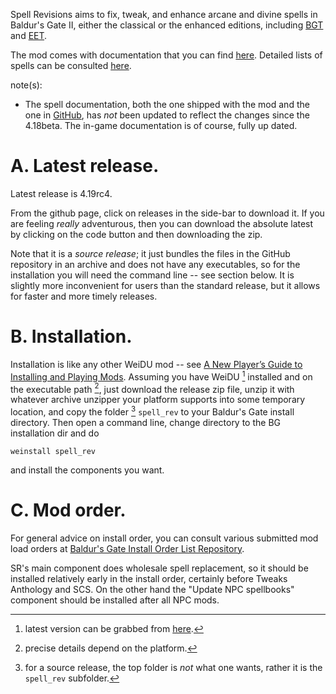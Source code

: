Spell Revisions aims to fix, tweak, and enhance arcane and divine spells in Baldur's Gate II, either the classical or the enhanced editions, including [BGT](https://github.com/SpellholdStudios/BGT-WeiDU) and [EET](https://github.com/Gibberlings3/EET).

The mod comes with documentation that you can find [here](./readme-spell_rev.html). Detailed lists of spells can be consulted [here](https://gibberlings3.github.io/SpellRevisions/).

note(s):
- The spell documentation, both the one shipped with the mod and the one in [GitHub](https://gibberlings3.github.io/SpellRevisions/), has *not* been updated to reflect the changes since the 4.18beta. The in-game documentation is of course, fully up dated.

# A. Latest release.

Latest release is 4.19rc4.

From the github page, click on releases in the side-bar to download it. If you are feeling *really* adventurous, then you can download the absolute latest by clicking on the code button and then downloading the zip.

Note that it is a *source release*; it just bundles the files in the GitHub repository in an archive and does not have any executables, so for the installation you will need the command line -- see section below. It is slightly more inconvenient for users than the standard release, but it allows for faster and more timely releases.

# B. Installation.

Installation is like any other WeiDU mod -- see [A New Player’s Guide to Installing and Playing Mods](https://www.gibberlings3.net/forums/topic/33164-a-new-player%E2%80%99s-guide-to-installing-and-playing-mods/). Assuming you have WeiDU [^1] installed and on the executable path [^2], just download the release zip file, unzip it with whatever archive unzipper your platform supports into some temporary location, and copy the folder [^3] `spell_rev` to your Baldur's Gate install directory. Then open a command line, change directory to the BG installation dir and do

```
weinstall spell_rev
```

and install the components you want.

[^1]: latest version can be grabbed from [here](https://github.com/WeiDUorg/weidu/releases).

[^2]: precise details depend on the platform.

[^3]: for a source release, the top folder is *not* what one wants, rather it is the `spell_rev` subfolder.

# C. Mod order.

For general advice on install order, you can consult various submitted mod load orders at [Baldur's Gate Install Order List Repository](https://github.com/morpheus562/Baldurs-Gate-Install-Order-List-Repository).

SR's main component does wholesale spell replacement, so it should be installed relatively early in the install order, certainly before Tweaks Anthology and SCS. On the other hand the "Update NPC spellbooks" component should be installed after all NPC mods.
